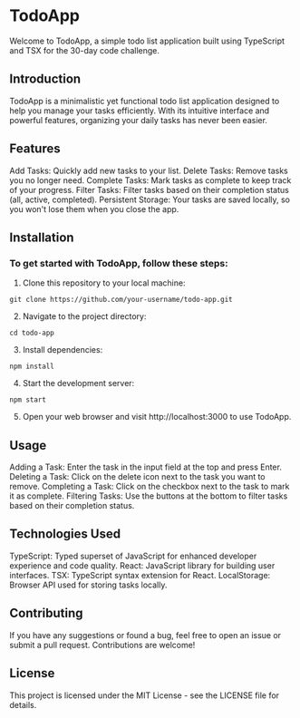 # TodoApp
Welcome to TodoApp, a simple todo list application built using TypeScript and TSX for the 30-day code challenge.

## Introduction
TodoApp is a minimalistic yet functional todo list application designed to help you manage your tasks efficiently. With its intuitive interface and powerful features, organizing your daily tasks has never been easier.

## Features
Add Tasks: Quickly add new tasks to your list.
Delete Tasks: Remove tasks you no longer need.
Complete Tasks: Mark tasks as complete to keep track of your progress.
Filter Tasks: Filter tasks based on their completion status (all, active, completed).
Persistent Storage: Your tasks are saved locally, so you won't lose them when you close the app.
## Installation
### To get started with TodoApp, follow these steps:

1. Clone this repository to your local machine:
```
git clone https://github.com/your-username/todo-app.git
```
2. Navigate to the project directory:
```
cd todo-app
```
3. Install dependencies:
```
npm install
```
4. Start the development server:
```
npm start
```
5. Open your web browser and visit http://localhost:3000 to use TodoApp.
## Usage
Adding a Task: Enter the task in the input field at the top and press Enter.
Deleting a Task: Click on the delete icon next to the task you want to remove.
Completing a Task: Click on the checkbox next to the task to mark it as complete.
Filtering Tasks: Use the buttons at the bottom to filter tasks based on their completion status.
## Technologies Used
TypeScript: Typed superset of JavaScript for enhanced developer experience and code quality.
React: JavaScript library for building user interfaces.
TSX: TypeScript syntax extension for React.
LocalStorage: Browser API used for storing tasks locally.
## Contributing
If you have any suggestions or found a bug, feel free to open an issue or submit a pull request. Contributions are welcome!

## License
This project is licensed under the MIT License - see the LICENSE file for details.